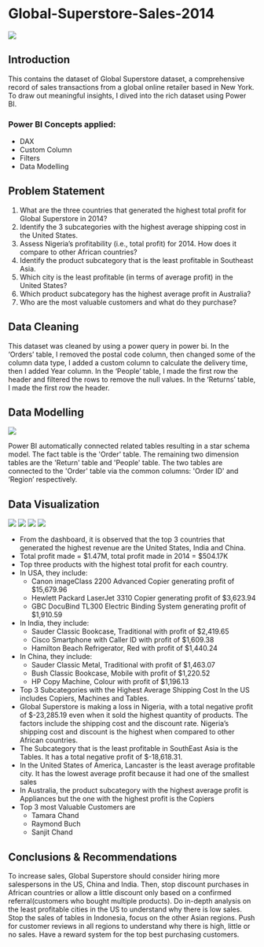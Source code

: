 # Global-Superstore-Sales-2014

![](Dashboard.png)

## Introduction
This contains the dataset of Global Superstore dataset, a comprehensive record of sales transactions from a global online retailer based in New York. To draw out meaningful insights, I dived into the rich dataset using Power BI. 
 ### Power BI Concepts applied:
- DAX
- Custom Column
- Filters
- Data Modelling

## Problem Statement
1. What are the three countries that generated the highest total profit for Global Superstore in 2014?
2. Identify the 3 subcategories with the highest average shipping cost in the United States.
3. Assess Nigeria’s profitability (i.e., total profit) for 2014. How does it compare to other African countries?
4. Identify the product subcategory that is the least profitable in Southeast Asia.
5. Which city is the least profitable (in terms of average profit) in the United States?
6. Which product subcategory has the highest average profit in Australia?
7. Who are the most valuable customers and what do they purchase?

## Data Cleaning
This dataset was cleaned by using a power query in power bi. 
In the ‘Orders’ table, I removed the postal code column, then changed some of the column data type, I added a custom column to calculate the delivery time, then I added Year column. In the ‘People’ table, I made the first row the header and filtered the rows to remove the null values. In the ‘Returns’ table, I made the first row the header.

## Data Modelling
![](Global_Superstore_Model.png)

Power BI automatically connected related tables resulting in a star schema model. The fact table is the 'Order' table. The remaining two dimension tables are the 'Return' table and 'People' table. The two tables are connected to the 'Order' table via the common columns: 'Order ID' and ‘Region’ respectively. 

## Data Visualization
![](2014_Top_Profit.jpg)
![](Global_Subcategory_Analysis.jpg)
![](US_Australia_Profitability.jpg)
![](Top_Customers.jpg)
- From the dashboard, it is observed that the top 3 countries that generated the highest revenue are the United States, India and China.
- Total profit made = $1.47M, total profit made in 2014 = $504.17K
- Top three products with the highest total profit for each country.
- In USA, they include:
  - Canon imageClass 2200 Advanced Copier generating profit of $15,679.96
  - Hewlett Packard LaserJet 3310 Copier generating profit of $3,623.94  
  - GBC DocuBind TL300 Electric Binding System generating profit of $1,910.59
- In India, they include:
   - Sauder Classic Bookcase, Traditional with profit of $2,419.65
   - Cisco Smartphone with Caller ID with profit of $1,609.38
   - Hamilton Beach Refrigerator, Red with profit of $1,440.24
- In China, they include:
  - Sauder Classic Metal, Traditional with profit of $1,463.07
   - Bush Classic Bookcase, Mobile with profit of $1,220.52
   - HP Copy Machine, Colour with profit of $1,196.13
- Top 3 Subcategories with the Highest Average Shipping Cost In the US includes Copiers, Machines and Tables.
- Global Superstore is making a loss in Nigeria, with a total negative profit of $-23,285.19 even when it sold the highest quantity of products. The factors include the shipping cost and the discount rate. Nigeria’s shipping cost and discount is the highest when compared to other African countries. 
- The Subcategory that is the least profitable in SouthEast Asia is the Tables. It has a total negative profit of $-18,618.31.
- In the United States of America, Lancaster is the least average profitable city. It has the lowest average profit because it had one of the smallest sales
- In Australia, the product subcategory with the highest average profit is Appliances but the one with the highest profit is the Copiers
- Top 3 most Valuable Customers are
   - Tamara Chand
   - Raymond Buch
   - Sanjit Chand


## Conclusions & Recommendations
To increase sales, Global Superstore should consider hiring more salespersons in the US, China and India. Then, stop discount purchases in African countries or allow a little discount only based on a confirmed referral(customers who bought multiple products).
Do in-depth analysis on the least profitable cities in the US to understand why there is low sales.
Stop the sales of tables in Indonesia, focus on the other Asian regions.
Push for customer reviews in all regions to understand why there is high, little or no sales.
Have a reward system for the top best purchasing customers.



